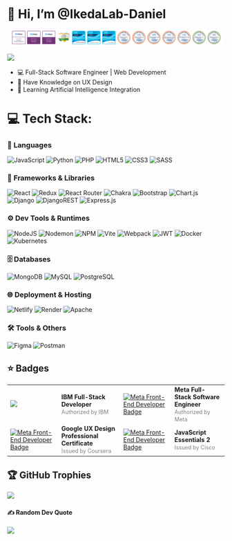 # 👋 Hi, I’m @IkedaLab-Daniel

<a href="https://www.credly.com/users/mark-daniel-callejas/" target="_blank">
  <img src="https://raw.githubusercontent.com/IkedaLab-Daniel/study-notes-vault/main/random-assets/badges.png" width="500"/>
</a>

![](https://komarev.com/ghpvc/?username=Ikedalab-Daniel&color=blue)

- 💻 Full-Stack Software Engineer | Web Development
- 🎨 Have Knowledge on UX Design
- 🤖 Learning Artificial Intelligence Integration

# 💻 Tech Stack:
### 🧠 **Languages**
<!-- ![TypeScript](https://img.shields.io/badge/typescript-%23007ACC.svg?style=for-the-badge&logo=typescript&logoColor=white) -->
![JavaScript](https://img.shields.io/badge/javascript-%23323330.svg?style=for-the-badge&logo=javascript&logoColor=%23F7DF1E)
![Python](https://img.shields.io/badge/python-3670A0?style=for-the-badge&logo=python&logoColor=ffdd54)
![PHP](https://img.shields.io/badge/php-%23777BB4.svg?style=for-the-badge&logo=php&logoColor=white)
![HTML5](https://img.shields.io/badge/html5-%23E34F26.svg?style=for-the-badge&logo=html5&logoColor=white)
![CSS3](https://img.shields.io/badge/css3-%231572B6.svg?style=for-the-badge&logo=css3&logoColor=white)
![SASS](https://img.shields.io/badge/SASS-hotpink.svg?style=for-the-badge&logo=SASS&logoColor=white)

### 🧩 **Frameworks & Libraries**
![React](https://img.shields.io/badge/react-%2361DAFB.svg?style=for-the-badge&logo=react&logoColor=black) 
![Redux](https://img.shields.io/badge/redux-%23593d88.svg?style=for-the-badge&logo=redux&logoColor=white) 
![React Router](https://img.shields.io/badge/React_Router-CA4245?style=for-the-badge&logo=react-router&logoColor=white) 
![Chakra](https://img.shields.io/badge/chakra-%234ED1C5.svg?style=for-the-badge&logo=chakraui&logoColor=white) 
![Bootstrap](https://img.shields.io/badge/bootstrap-%238511FA.svg?style=for-the-badge&logo=bootstrap&logoColor=white) 
![Chart.js](https://img.shields.io/badge/chart.js-F5788D.svg?style=for-the-badge&logo=chart.js&logoColor=white) 
![Django](https://img.shields.io/badge/django-%23092E20.svg?style=for-the-badge&logo=django&logoColor=white) 
![DjangoREST](https://img.shields.io/badge/DJANGO-REST-ff1709?style=for-the-badge&logo=django&logoColor=white&color=ff1709&labelColor=gray) 
![Express.js](https://img.shields.io/badge/express.js-%23404d59.svg?style=for-the-badge&logo=express&logoColor=%2361DAFB)

### ⚙️ **Dev Tools & Runtimes**
![NodeJS](https://img.shields.io/badge/node.js-6DA55F?style=for-the-badge&logo=node.js&logoColor=white) 
![Nodemon](https://img.shields.io/badge/NODEMON-%23323330.svg?style=for-the-badge&logo=nodemon&logoColor=%BBDEAD) 
![NPM](https://img.shields.io/badge/NPM-%23CB3837.svg?style=for-the-badge&logo=npm&logoColor=white) 
![Vite](https://img.shields.io/badge/vite-%23646CFF.svg?style=for-the-badge&logo=vite&logoColor=white) 
![Webpack](https://img.shields.io/badge/webpack-%238DD6F9.svg?style=for-the-badge&logo=webpack&logoColor=black) 
![JWT](https://img.shields.io/badge/JWT-black?style=for-the-badge&logo=JSON%20web%20tokens)
![Docker](https://img.shields.io/badge/docker-%230db7ed.svg?style=for-the-badge&logo=docker&logoColor=white) 
![Kubernetes](https://img.shields.io/badge/kubernetes-%23326ce5.svg?style=for-the-badge&logo=kubernetes&logoColor=white)

### 🗄️ **Databases**
![MongoDB](https://img.shields.io/badge/MongoDB-%234ea94b.svg?style=for-the-badge&logo=mongodb&logoColor=white) 
![MySQL](https://img.shields.io/badge/mysql-4479A1.svg?style=for-the-badge&logo=mysql&logoColor=white)
![PostgreSQL](https://img.shields.io/badge/postgresql-%23336791.svg?style=for-the-badge&logo=postgresql&logoColor=white)

### 🌐 **Deployment & Hosting**
![Netlify](https://img.shields.io/badge/netlify-%23000000.svg?style=for-the-badge&logo=netlify&logoColor=#00C7B7) 
![Render](https://img.shields.io/badge/Render-%2346E3B7.svg?style=for-the-badge&logo=render&logoColor=white) 
![Apache](https://img.shields.io/badge/apache-%23D42029.svg?style=for-the-badge&logo=apache&logoColor=white)

### 🛠️ **Tools & Others**
![Figma](https://img.shields.io/badge/figma-%23F24E1E.svg?style=for-the-badge&logo=figma&logoColor=white) 
![Postman](https://img.shields.io/badge/Postman-FF6C37?style=for-the-badge&logo=postman&logoColor=white)
<!--
![Meta](https://img.shields.io/badge/Meta-%230467DF.svg?style=for-the-badge&logo=Meta&logoColor=white) 
![TensorFlow](https://img.shields.io/badge/TensorFlow-%23FF6F00.svg?style=for-the-badge&logo=TensorFlow&logoColor=white)
-->
## ⭐ Badges

<table>
  <tr>
    <td>
      <a href="https://www.credly.com/badges/6fa190cc-8bb3-46a2-b806-bba49a874f51" target="_blank">
        <img src="https://images.credly.com/size/680x680/images/17add978-0cea-40e8-8832-9492fc7c260b/Coursera_20Full_20Stack_20Software_20Developer_20Prof_20Cert_20V5.png" width="100"ß/>
      </a>
    </td>
    <td>
      <strong>IBM Full-Stack Developer</strong><br>
      <span style="font-size: 0.9em; color: gray;">Authorized by IBM</span>
    </td>
    <td>
      <a href="https://www.credly.com/badges/e60ad41c-a4e5-42ee-ac30-ef7a1c417115/public_url" target="_blank">
        <img src="https://images.credly.com/images/997d4586-e7b2-4174-9c76-5c7304953e2c/image.png" width="100" alt="Meta Front-End Developer Badge" />
      </a>
    </td>
    <td>
      <strong>Meta Full-Stack Software Engineer</strong><br>
      <span style="font-size: 0.9em; color: gray;">Authorized by Meta</span>
    </td>
  </tr>
  <tr>
    <td>
      <a href="https://www.credly.com/badges/c4f4a74b-27c1-45eb-8e65-5d047893e75c/public_url" target="_blank">
        <img src="https://images.credly.com/size/340x340/images/f4b9febb-69f6-46d8-8797-1e504ebfe0f8/GCC_badge_UX_1000x1000.png" width="100" alt="Meta Front-End Developer Badge" />
      </a>
    </td>
    <td>
      <strong>Google UX Design Professional Certificate</strong><br>
      <span style="font-size: 0.9em; color: gray;">Issued by Coursera</span>
    </td>
    <td>
      <a href="https://www.credly.com/badges/c4f4a74b-27c1-45eb-8e65-5d047893e75c/public_url" target="_blank">
        <img src="https://images.credly.com/images/e090c1e1-dbd4-40f8-bbb3-93cc07884d7f/image.png" width="100" alt="Meta Front-End Developer Badge" />
      </a>
    </td>
    <td>
      <strong>JavaScript Essentials 2</strong><br>
      <span style="font-size: 0.9em; color: gray;">Issued by Cisco</span>
    </td>
    <!--
    <td>
      <strong>Node and Express Essentials</strong><br>
      <span style="font-size: 0.9em; color: gray;">Authorized by  IBM</span>
    </td>
    <td>
      <a href="https://www.credly.com/badges/c4f4a74b-27c1-45eb-8e65-5d047893e75c/public_url" target="_blank">
        <img src="https://images.credly.com/images/e090c1e1-dbd4-40f8-bbb3-93cc07884d7f/image.png" width="100" alt="Meta Front-End Developer Badge" />
      </a>
    </td>
    <td>
      <strong>JavaScript Essentials 2</strong><br>
      <span style="font-size: 0.9em; color: gray;">Issued by  Cisco</span>
    </td>
    -->
  </tr>
</table>


## 🏆 GitHub Trophies
![](https://github-profile-trophy.vercel.app/?username=Ikedalab-Daniel&theme=radical&no-frame=false&no-bg=true&margin-w=4)

#### ✍️ Random Dev Quote
![](https://quotes-github-readme.vercel.app/api?type=horizontal&theme=radical)

